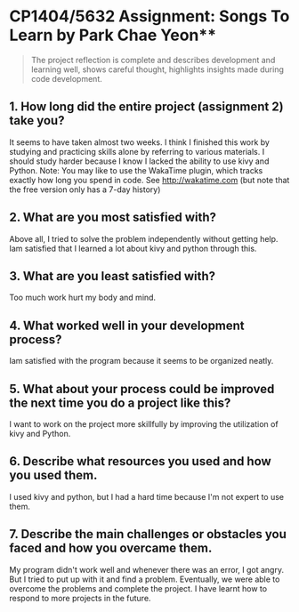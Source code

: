 # CP1404/5632 Assignment: Songs To Learn by Park Chae Yeon**

> The project reflection is complete and describes development and learning well, shows careful thought, highlights insights made during code development.


## 1. How long did the entire project (assignment 2) take you?
It seems to have taken almost two weeks.
 I think I finished this work by studying and practicing skills alone by referring to various materials. 
 I should study harder because I know I lacked the ability to use kivy and Python.
Note: You may like to use the WakaTime plugin, which tracks exactly how long you spend in code. See http://wakatime.com (but note that the free version only has a 7-day history)

## 2. What are you most satisfied with?
Above all, I tried to solve the problem independently without getting help.
Iam satisfied that I learned a lot about kivy and python through this.

## 3. What are you least satisfied with?
Too much work hurt my body and mind.

## 4. What worked well in your development process?
Iam satisfied with the program because it seems to be organized neatly.

## 5. What about your process could be improved the next time you do a project like this?
I want to work on the project more skillfully by improving the utilization of kivy and Python.

## 6. Describe what resources you used and how you used them.
I used kivy and python, but I had a hard time because I'm not expert to use them.

## 7. Describe the main challenges or obstacles you faced and how you overcame them.
My program didn't work well and whenever there was an error, I got angry.
But I tried to put up with it and find a problem.
Eventually, we were able to overcome the problems and complete the project.
I have learnt how to respond to more projects in the future.
